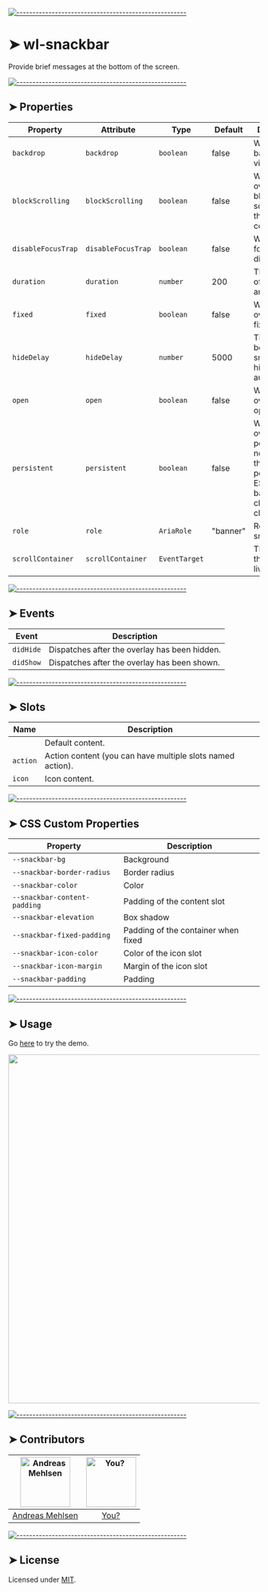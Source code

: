 
[![-----------------------------------------------------](https://raw.githubusercontent.com/andreasbm/readme/master/assets/lines/colored.png)](#wl-snackbar)

# ➤ wl-snackbar

Provide brief messages at the bottom of the screen.


[![-----------------------------------------------------](https://raw.githubusercontent.com/andreasbm/readme/master/assets/lines/colored.png)](#properties)

## ➤ Properties

| Property           | Attribute          | Type          | Default  | Description                                      |
|--------------------|--------------------|---------------|----------|--------------------------------------------------|
| `backdrop`         | `backdrop`         | `boolean`     | false    | Whether the backdrop is visible or not.          |
| `blockScrolling`   | `blockScrolling`   | `boolean`     | false    | Whether the overlay blocks the scrolling on the scroll container. |
| `disableFocusTrap` | `disableFocusTrap` | `boolean`     | false    | Whether the focus trap be disabled.              |
| `duration`         | `duration`         | `number`      | 200      | The duration of the animations.                  |
| `fixed`            | `fixed`            | `boolean`     | false    | Whether the overlay is fixed or not.             |
| `hideDelay`        | `hideDelay`        | `number`      | 5000     | Time in ms before the snackbar is hidden automatically. |
| `open`             | `open`             | `boolean`     | false    | Whether the overlay is open or not.              |
| `persistent`       | `persistent`       | `boolean`     | false    | Whether the overlay is persistent or not. When the overlay is persistent, ESCAPE and backdrop clicks won't close it. |
| `role`             | `role`             | `AriaRole`    | "banner" | Role of the snackbar.                            |
| `scrollContainer`  | `scrollContainer`  | `EventTarget` |          | The container the overlay lives in.              |


[![-----------------------------------------------------](https://raw.githubusercontent.com/andreasbm/readme/master/assets/lines/colored.png)](#events)

## ➤ Events

| Event     | Description                                   |
|-----------|-----------------------------------------------|
| `didHide` | Dispatches after the overlay has been hidden. |
| `didShow` | Dispatches after the overlay has been shown.  |


[![-----------------------------------------------------](https://raw.githubusercontent.com/andreasbm/readme/master/assets/lines/colored.png)](#slots)

## ➤ Slots

| Name     | Description                                      |
|----------|--------------------------------------------------|
|          | Default content.                                 |
| `action` | Action content (you can have multiple slots named action). |
| `icon`   | Icon content.                                    |


[![-----------------------------------------------------](https://raw.githubusercontent.com/andreasbm/readme/master/assets/lines/colored.png)](#css-custom-properties)

## ➤ CSS Custom Properties

| Property                     | Description                         |
|------------------------------|-------------------------------------|
| `--snackbar-bg`              | Background                          |
| `--snackbar-border-radius`   | Border radius                       |
| `--snackbar-color`           | Color                               |
| `--snackbar-content-padding` | Padding of the content slot         |
| `--snackbar-elevation`       | Box shadow                          |
| `--snackbar-fixed-padding`   | Padding of the container when fixed |
| `--snackbar-icon-color`      | Color of the icon slot              |
| `--snackbar-icon-margin`     | Margin of the icon slot             |
| `--snackbar-padding`         | Padding                             |



[![-----------------------------------------------------](https://raw.githubusercontent.com/andreasbm/readme/master/assets/lines/colored.png)](#usage)

## ➤ Usage

Go [here](https://weightless.dev/elements/snackbar) to try the demo.

<a href="https://weightless.dev/elements/snackbar" align="center">
  <img src="https://raw.githubusercontent.com/andreasbm/elements/master/screenshots/wl-snackbar.png" width="700" />
</a>


[![-----------------------------------------------------](https://raw.githubusercontent.com/andreasbm/readme/master/assets/lines/colored.png)](#contributors)

## ➤ Contributors
	

| [<img alt="Andreas Mehlsen" src="https://avatars1.githubusercontent.com/u/6267397?s=460&v=4" width="100">](https://twitter.com/andreasmehlsen) | [<img alt="You?" src="https://joeschmoe.io/api/v1/random" width="100">](https://github.com/andreasbm/weightless/blob/master/CONTRIBUTING.md) |
|:--------------------------------------------------:|:--------------------------------------------------:|
| [Andreas Mehlsen](https://twitter.com/andreasmehlsen) | [You?](https://github.com/andreasbm/weightless/blob/master/CONTRIBUTING.md) |


[![-----------------------------------------------------](https://raw.githubusercontent.com/andreasbm/readme/master/assets/lines/colored.png)](#license)

## ➤ License
	
Licensed under [MIT](https://opensource.org/licenses/MIT).